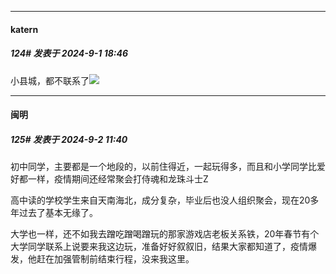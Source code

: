 ﻿
*****

####  katern  
##### 124#       发表于 2024-9-1 18:46

小县城，都不联系了<img src="https://static.saraba1st.com/image/smiley/face2017/091.png" referrerpolicy="no-referrer">


*****

####  闽明  
##### 125#       发表于 2024-9-2 11:40

初中同学，主要都是一个地段的，以前住得近，一起玩得多，而且和小学同学比爱好都一样，疫情期间还经常聚会打侍魂和龙珠斗士Z

高中读的学校学生来自天南海北，成分复杂，毕业后也没人组织聚会，现在20多年过去了基本无缘了。

大学也一样，还不如我去蹭吃蹭喝蹭玩的那家游戏店老板关系铁，20年春节有个大学同学联系上说要来我这边玩，准备好好叙叙旧，结果大家都知道了，疫情爆发，他赶在加强管制前结束行程，没来我这里。

